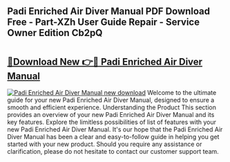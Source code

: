 ## Padi Enriched Air Diver Manual PDF Download Free - Part-XZh User Guide Repair - Service Owner Edition Cb2pQ

# <h2><a href="http://bc52173.oget.top/?id=Padi+Enriched+Air+Diver+Manual">🔗Download New 👉🔴 Padi Enriched Air Diver Manual</a></h2>

[![Padi Enriched Air Diver Manual new download](https://i.imgur.com/5g1atiW.png)](http://bc52173.oget.top/?id=Padi+Enriched+Air+Diver+Manual)
Welcome to the ultimate guide for your new Padi Enriched Air Diver Manual, designed to ensure a smooth and efficient experience. Understanding the Product This section provides an overview of your new Padi Enriched Air Diver Manual and its key features. Explore the limitless possibilities of list of features with your new Padi Enriched Air Diver Manual. It's our hope that the Padi Enriched Air Diver Manual has been a clear and easy-to-follow guide in helping you get started with your new product. Should you require any assistance or clarification, please do not hesitate to contact our customer support team.
